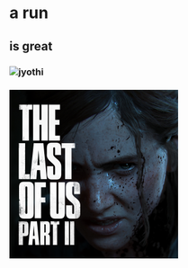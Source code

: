 # a run
## is great
### ![jyothi](**www.jecc.ac.in**)
### ![image missing](https://github.com/sreeraj-kr/Run/blob/main/img/TLOU_P2_Box_Art_2.png)
